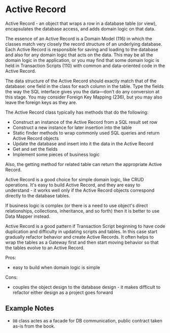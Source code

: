 # Active Record

Active Record - an object that wraps a row in a database table (or view), encapsulates the database access, and adds domain logic on that data.

The essence of an Active Record is a Domain Model (116) in which the classes match very closely the record structure of an underlying database.
Each Active Record is responsible for saving and loading to the database and also for any domain logic that acts on the data.
This may be all the domain logic in the application, or you may find that some domain logic is held in Transaction Scripts (110) with common and data-oriented code in the Active Record.

The data structure of the Active Record should exactly match that of the database: one field in the class for each column in the table.
Type the fields the way the SQL interface gives you the data—don’t do any conversion at this stage. You may consider Foreign Key Mapping (236), but you may also leave the foreign keys as they are.

The Active Record class typically has methods that do the following:

- Construct an instance of the Active Record from a SQL result set row
- Construct a new instance for later insertion into the table
- Static finder methods to wrap commonly used SQL queries and return Active Record objects
- Update the database and insert into it the data in the Active Record
- Get and set the fields
- Implement some pieces of business logic

Also, the getting method for related table can return the appropriate Active Record.

Active Record is a good choice for simple domain logic, like CRUD operations.
It's easy to build Active Record, and they are easy to understand - it works well only if the Active Record objects correspond directly to the database tables.

If business logic is complex (or there is a need to use object's direct relationships, collections, inheritance, and so forth) then it is better to use Data Mapper instead.

Active Record is a good pattern if Transaction Script beginning to have code duplication and difficulty in updating scripts and tables. In this case start gradually refactor behavior and create Active Records. It often helps to wrap the tables as a Gateway first and then start moving behavior so that the tables evolve to an Active Record.

Pros:

- easy to build when domain logic is simple

Cons:

- couples the object design to the database design - it makes difficult to refactor either design as a project goes forward

## Example Notes

- `DB` class actes as a facade for DB communication, public contract taken as-is from the book.